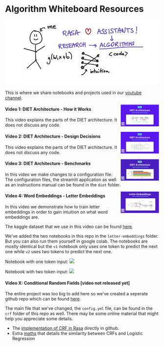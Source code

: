 # Algorithm Whiteboard Resources

<a href="https://www.youtube.com/watch?v=wWNMST6t1TA&list=PL75e0qA87dlG-za8eLI6t0_Pbxafk-cxb">
    <img src="images/logo.png">
</a>

This is where we share notebooks and projects used in our [youtube channel](https://www.youtube.com/watch?v=wWNMST6t1TA&list=PL75e0qA87dlG-za8eLI6t0_Pbxafk-cxb).

<a href="https://youtu.be/vWStcJDuOUk">
    <img src="images/vid-1.jpg" width=125 align="right">
</a>

#### Video 1: DIET Architecture - How it Works

This video explains the parts of the DIET architecture. It does not discuss any code.

<a href="https://youtu.be/KUGGuJ0aTL8">
    <img src="images/vid-2.jpg" width=125 align="right">
</a>

#### Video 2: DIET Architecture - Design Decisions

This video explains the parts of the DIET architecture. It does not discuss any code.

<a href="https://youtu.be/oj5oPGDlep4">
    <img src="images/vid-3.jpg" width=125 align="right">
</a>

#### Video 3: DIET Architecture - Benchmarks

In this video we make changes to a configuration file. The configuration files, the streamlit application as well as an instructions manual can be found in the `diet` folder.

<a href="https://youtu.be/mWvnlVw_LiY">
    <img src="images/vid-4.jpg" width=125 align="right">
</a>

#### Video 4: Word Embeddings - Letter Embeddings

In this video we demonstrate how to train letter embeddings in order to gain intuition on what word embeddings are. 

The kaggle dataset that we use in this video can be found [here](https://www.kaggle.com/therohk/million-headlines).

We've added the two notebooks in this repo in the `letter-embeddings` folder. But you can also run them yourself in google colab. The notebooks are mostly identical but the `v1` notebook only uses one token to predict the next one while `v2` uses two tokens to predict the next one.

Notebook with one token input:  <a href="https://colab.research.google.com/drive/1jbjQtu5d1E88uM8oaJ3BAfHcI7JVUdu2"><img src="https://colab.research.google.com/assets/colab-badge.svg"></a>

Notebook with two token input: <a href="https://colab.research.google.com/drive/1N5wv75vbFRF3lPO1ZpSddBeb_DRaBNOY"><img src="https://colab.research.google.com/assets/colab-badge.svg"></a>

#### Video X: Conditional Random Fields [video not released yet]

The entire project was too big to add here so we've created a seperate github repo which can be found [here](https://github.com/RasaHQ/crf-demo).

The main file that we've changed, the `config.yml` file, can be found in the `crf` folder of this repo as well. There may be some online material that might help you appreciate some details. 

- The [implementation of CRF in Rasa](https://github.com/RasaHQ/rasa/blob/master/rasa/nlu/extractors/crf_entity_extractor.py#L44) directly in github.
- Extra [maths](https://timvieira.github.io/blog/post/2015/04/29/multiclass-logistic-regression-and-conditional-random-fields-are-the-same-thing/) that details the similarity between CRFs and Logistic Regression
